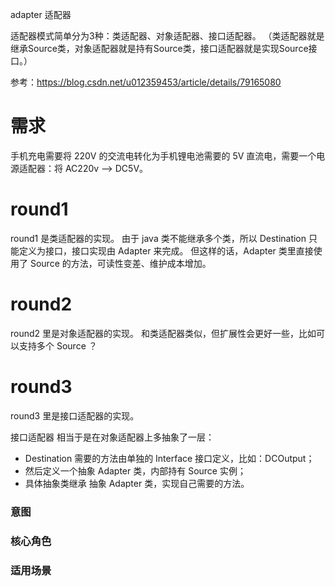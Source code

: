 adapter 适配器

适配器模式简单分为3种：类适配器、对象适配器、接口适配器。
（类适配器就是继承Source类，对象适配器就是持有Source类，接口适配器就是实现Source接口。）

参考：https://blog.csdn.net/u012359453/article/details/79165080

# 需求

手机充电需要将 220V 的交流电转化为手机锂电池需要的 5V 直流电，需要一个电源适配器：将 AC220v ——> DC5V。

# round1
round1 是类适配器的实现。
由于 java 类不能继承多个类，所以 Destination 只能定义为接口，接口实现由 Adapter 来完成。
但这样的话，Adapter 类里直接使用了 Source 的方法，可读性变差、维护成本增加。

# round2
round2 里是对象适配器的实现。
和类适配器类似，但扩展性会更好一些，比如可以支持多个 Source ？

# round3
round3 里是接口适配器的实现。

接口适配器 相当于是在对象适配器上多抽象了一层：
- Destination 需要的方法由单独的 Interface 接口定义，比如：DCOutput；
- 然后定义一个抽象 Adapter 类，内部持有 Source 实例；
- 具体抽象类继承 抽象 Adapter 类，实现自己需要的方法。


### 意图
### 核心角色
### 适用场景
